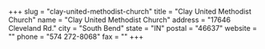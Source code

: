 +++
slug = "clay-united-methodist-church"
title = "Clay United Methodist Church"
name = "Clay United Methodist Church"
address = "17646 Cleveland Rd."
city = "South Bend"
state = "IN"
postal = "46637"
website = ""
phone = "574 272-8068"
fax = ""
+++
